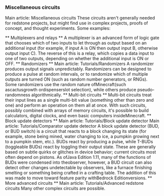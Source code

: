 ### Miscellaneous circuits
Main article: Miscellaneous circuits
These circuits aren't generally needed for redstone projects, but might find use in complex projects, proofs of concept, and thought experiments. Some examples:

** Multiplexers and relays **
A multiplexer is an advanced form of logic gate that chooses which of two inputs to let through as output based on an additional input (for example, if input A is ON then output input B, otherwise output input C). The reverse of this is a relay, which copies a data input to one of two outputs, depending on whether the additional input is ON or OFF.
** Randomizers **
Main article: Tutorials/Randomizers
A randomizer produces output signals unpredictably. Randomizers can be designed to produce a pulse at random intervals, or to randomize which of multiple outputs are turned ON (such as random number generators, or RNGs). Some randomizers use the random nature ofMinecraft(such ascactusgrowth ordispenserslot selection), while others produce pseudo-randomness algorithmically.
** Multi-bit circuits **
Multi-bit circuits treat their input lines as a single multi-bit value (something other than zero and one) and perform an operation on them all at once. With such circuits, possibly combined with arrays of memory circuits, it's possible to build calculators, digital clocks, and even basic computers insideMinecraft.
** Block update detectors **
Main article: Tutorials/Block update detector
Main article: Tutorials/Comparator update detector
A block update detector (BUD, or BUD switch) is a circuit that reacts to a block changing its state (for example, stone being mined, water changing to ice, a pumpkin growing next to a pumpkin stem, etc.). BUDs react by producing a pulse, while T-BUDs (toggleable BUDs) react by toggling their output state. These are generally based on subtle quirks or glitches in device behavior; current circuits most often depend on pistons. As ofJava Edition 1.11, many of the functions of BUDs were condensed into theobserver, however, a BUD circuit can also detect other changes undetectable by observers, like a furnace finishing smelting or something being crafted in a crafting table. The addition of this was made to move toward feature parity withBedrock Editionversions.
** More advanced circuits **
Main article: Tutorials/Advanced redstone circuits
Many other complex circuits are possible.

